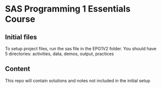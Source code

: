 # SAS Programming 1 Essentials Course
## Initial files
To setup project files, run the sas file in the EPG1V2 folder. You should have 5 directories: activities, data, demos, output, practices

## Content
This repo will contain solutions and notes not included in the initial setup
